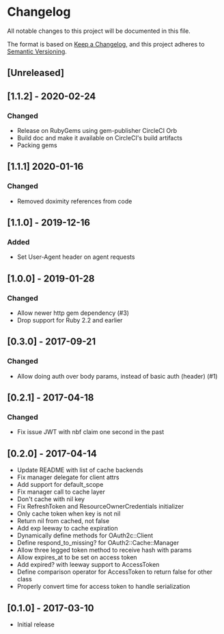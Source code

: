 # Changelog
All notable changes to this project will be documented in this file.

The format is based on [Keep a Changelog](https://keepachangelog.com/en/1.0.0/),
and this project adheres to [Semantic Versioning](https://semver.org/spec/v2.0.0.html).

## [Unreleased]

## [1.1.2] - 2020-02-24
### Changed
- Release on RubyGems using gem-publisher CircleCI Orb
- Build doc and make it available on CircleCI's build artifacts
- Packing gems

## [1.1.1] 2020-01-16
### Changed
- Removed doximity references from code

## [1.1.0] - 2019-12-16
### Added
- Set User-Agent header on agent requests

## [1.0.0] - 2019-01-28
### Changed
- Allow newer http gem dependency (#3)
- Drop support for Ruby 2.2 and earlier

## [0.3.0] - 2017-09-21
### Changed
- Allow doing auth over body params, instead of basic auth (header) (#1)

## [0.2.1] - 2017-04-18
### Changed
- Fix issue JWT with nbf claim one second in the past

## [0.2.0] - 2017-04-14
- Update README with list of cache backends
- Fix manager delegate for client attrs
- Add support for default_scope
- Fix manager call to cache layer
- Don't cache with nil key
- Fix RefreshToken and ResourceOwnerCredentials initializer
- Only cache token when key is not nil
- Return nil from cached, not false
- Add exp leeway to cache expiration
- Dynamically define methods for OAuth2c::Client
- Define respond_to_missing? for OAuth2::Cache::Manager
- Allow three legged token method to receive hash with params
- Allow expires_at to be set on access token
- Add expired? with leeway support to AccessToken
- Define comparison operator for AccessToken to return false for other class
- Properly convert time for access token to handle serialization

## [0.1.0] - 2017-03-10
- Initial release
